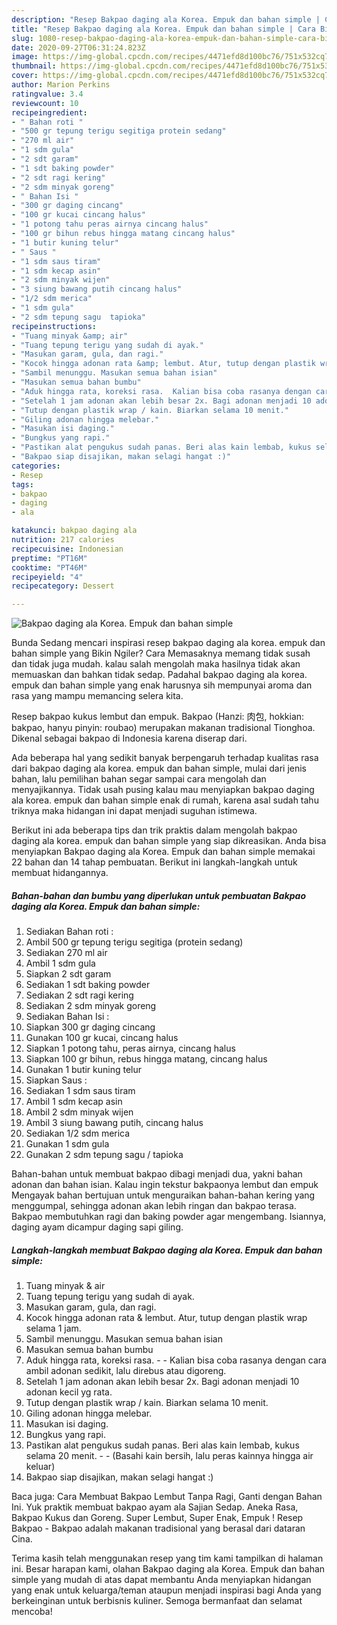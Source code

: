```yaml
---
description: "Resep Bakpao daging ala Korea. Empuk dan bahan simple | Cara Bikin Bakpao daging ala Korea. Empuk dan bahan simple Yang Enak Dan Mudah"
title: "Resep Bakpao daging ala Korea. Empuk dan bahan simple | Cara Bikin Bakpao daging ala Korea. Empuk dan bahan simple Yang Enak Dan Mudah"
slug: 1080-resep-bakpao-daging-ala-korea-empuk-dan-bahan-simple-cara-bikin-bakpao-daging-ala-korea-empuk-dan-bahan-simple-yang-enak-dan-mudah
date: 2020-09-27T06:31:24.823Z
image: https://img-global.cpcdn.com/recipes/4471efd8d100bc76/751x532cq70/bakpao-daging-ala-korea-empuk-dan-bahan-simple-foto-resep-utama.jpg
thumbnail: https://img-global.cpcdn.com/recipes/4471efd8d100bc76/751x532cq70/bakpao-daging-ala-korea-empuk-dan-bahan-simple-foto-resep-utama.jpg
cover: https://img-global.cpcdn.com/recipes/4471efd8d100bc76/751x532cq70/bakpao-daging-ala-korea-empuk-dan-bahan-simple-foto-resep-utama.jpg
author: Marion Perkins
ratingvalue: 3.4
reviewcount: 10
recipeingredient:
- " Bahan roti "
- "500 gr tepung terigu segitiga protein sedang"
- "270 ml air"
- "1 sdm gula"
- "2 sdt garam"
- "1 sdt baking powder"
- "2 sdt ragi kering"
- "2 sdm minyak goreng"
- " Bahan Isi "
- "300 gr daging cincang"
- "100 gr kucai cincang halus"
- "1 potong tahu peras airnya cincang halus"
- "100 gr bihun rebus hingga matang cincang halus"
- "1 butir kuning telur"
- " Saus "
- "1 sdm saus tiram"
- "1 sdm kecap asin"
- "2 sdm minyak wijen"
- "3 siung bawang putih cincang halus"
- "1/2 sdm merica"
- "1 sdm gula"
- "2 sdm tepung sagu  tapioka"
recipeinstructions:
- "Tuang minyak &amp; air"
- "Tuang tepung terigu yang sudah di ayak."
- "Masukan garam, gula, dan ragi."
- "Kocok hingga adonan rata &amp; lembut. Atur, tutup dengan plastik wrap selama 1 jam."
- "Sambil menunggu. Masukan semua bahan isian"
- "Masukan semua bahan bumbu"
- "Aduk hingga rata, koreksi rasa.  Kalian bisa coba rasanya dengan cara ambil adonan sedikit, lalu direbus atau digoreng."
- "Setelah 1 jam adonan akan lebih besar 2x. Bagi adonan menjadi 10 adonan kecil yg rata."
- "Tutup dengan plastik wrap / kain. Biarkan selama 10 menit."
- "Giling adonan hingga melebar."
- "Masukan isi daging."
- "Bungkus yang rapi."
- "Pastikan alat pengukus sudah panas. Beri alas kain lembab, kukus selama 20 menit.  (Basahi kain bersih, lalu peras kainnya hingga air keluar)"
- "Bakpao siap disajikan, makan selagi hangat :)"
categories:
- Resep
tags:
- bakpao
- daging
- ala

katakunci: bakpao daging ala 
nutrition: 217 calories
recipecuisine: Indonesian
preptime: "PT16M"
cooktime: "PT46M"
recipeyield: "4"
recipecategory: Dessert

---
```



![Bakpao daging ala Korea. Empuk dan bahan simple](https://img-global.cpcdn.com/recipes/4471efd8d100bc76/751x532cq70/bakpao-daging-ala-korea-empuk-dan-bahan-simple-foto-resep-utama.jpg)

Bunda Sedang mencari inspirasi resep bakpao daging ala korea. empuk dan bahan simple yang Bikin Ngiler? Cara Memasaknya memang tidak susah dan tidak juga mudah. kalau salah mengolah maka hasilnya tidak akan memuaskan dan bahkan tidak sedap. Padahal bakpao daging ala korea. empuk dan bahan simple yang enak harusnya sih mempunyai aroma dan rasa yang mampu memancing selera kita.

Resep bakpao kukus lembut dan empuk. Bakpao (Hanzi: 肉包, hokkian: bakpao, hanyu pinyin: roubao) merupakan makanan tradisional Tionghoa. Dikenal sebagai bakpao di Indonesia karena diserap dari.

Ada beberapa hal yang sedikit banyak berpengaruh terhadap kualitas rasa dari bakpao daging ala korea. empuk dan bahan simple, mulai dari jenis bahan, lalu pemilihan bahan segar sampai cara mengolah dan menyajikannya. Tidak usah pusing kalau mau menyiapkan bakpao daging ala korea. empuk dan bahan simple enak di rumah, karena asal sudah tahu triknya maka hidangan ini dapat menjadi suguhan istimewa.


Berikut ini ada beberapa tips dan trik praktis dalam mengolah bakpao daging ala korea. empuk dan bahan simple yang siap dikreasikan. Anda bisa menyiapkan Bakpao daging ala Korea. Empuk dan bahan simple memakai 22 bahan dan 14 tahap pembuatan. Berikut ini langkah-langkah untuk membuat hidangannya.

<!--inarticleads1-->

##### Bahan-bahan dan bumbu yang diperlukan untuk pembuatan Bakpao daging ala Korea. Empuk dan bahan simple:

1. Sediakan  Bahan roti :
1. Ambil 500 gr tepung terigu segitiga (protein sedang)
1. Sediakan 270 ml air
1. Ambil 1 sdm gula
1. Siapkan 2 sdt garam
1. Sediakan 1 sdt baking powder
1. Sediakan 2 sdt ragi kering
1. Sediakan 2 sdm minyak goreng
1. Sediakan  Bahan Isi :
1. Siapkan 300 gr daging cincang
1. Gunakan 100 gr kucai, cincang halus
1. Siapkan 1 potong tahu, peras airnya, cincang halus
1. Siapkan 100 gr bihun, rebus hingga matang, cincang halus
1. Gunakan 1 butir kuning telur
1. Siapkan  Saus :
1. Sediakan 1 sdm saus tiram
1. Ambil 1 sdm kecap asin
1. Ambil 2 sdm minyak wijen
1. Ambil 3 siung bawang putih, cincang halus
1. Sediakan 1/2 sdm merica
1. Gunakan 1 sdm gula
1. Gunakan 2 sdm tepung sagu / tapioka


Bahan-bahan untuk membuat bakpao dibagi menjadi dua, yakni bahan adonan dan bahan isian. Kalau ingin tekstur bakpaonya lembut dan empuk Mengayak bahan bertujuan untuk menguraikan bahan-bahan kering yang menggumpal, sehingga adonan akan lebih ringan dan bakpao terasa. Bakpao membutuhkan ragi dan baking powder agar mengembang. Isiannya, daging ayam dicampur daging sapi giling. 

<!--inarticleads2-->

##### Langkah-langkah membuat Bakpao daging ala Korea. Empuk dan bahan simple:

1. Tuang minyak &amp; air
1. Tuang tepung terigu yang sudah di ayak.
1. Masukan garam, gula, dan ragi.
1. Kocok hingga adonan rata &amp; lembut. Atur, tutup dengan plastik wrap selama 1 jam.
1. Sambil menunggu. Masukan semua bahan isian
1. Masukan semua bahan bumbu
1. Aduk hingga rata, koreksi rasa. -  - Kalian bisa coba rasanya dengan cara ambil adonan sedikit, lalu direbus atau digoreng.
1. Setelah 1 jam adonan akan lebih besar 2x. Bagi adonan menjadi 10 adonan kecil yg rata.
1. Tutup dengan plastik wrap / kain. Biarkan selama 10 menit.
1. Giling adonan hingga melebar.
1. Masukan isi daging.
1. Bungkus yang rapi.
1. Pastikan alat pengukus sudah panas. Beri alas kain lembab, kukus selama 20 menit. -  - (Basahi kain bersih, lalu peras kainnya hingga air keluar)
1. Bakpao siap disajikan, makan selagi hangat :)


Baca juga: Cara Membuat Bakpao Lembut Tanpa Ragi, Ganti dengan Bahan Ini. Yuk praktik membuat bakpao ayam ala Sajian Sedap. Aneka Rasa, Bakpao Kukus dan Goreng. Super Lembut, Super Enak, Empuk ! Resep Bakpao - Bakpao adalah makanan tradisional yang berasal dari dataran Cina. 

Terima kasih telah menggunakan resep yang tim kami tampilkan di halaman ini. Besar harapan kami, olahan Bakpao daging ala Korea. Empuk dan bahan simple yang mudah di atas dapat membantu Anda menyiapkan hidangan yang enak untuk keluarga/teman ataupun menjadi inspirasi bagi Anda yang berkeinginan untuk berbisnis kuliner. Semoga bermanfaat dan selamat mencoba!
